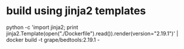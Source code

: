# build using jinja2 templates
python -c 'import jinja2; print jinja2.Template(open("./Dockerfile").read()).render(version="2.19.1")' | docker build -t grape/bedtools:2.19.1 -

